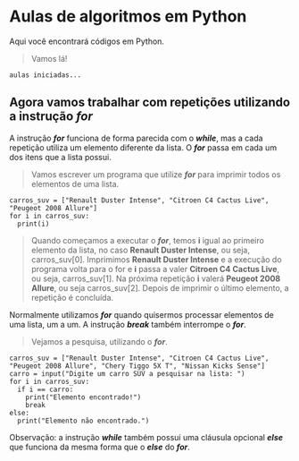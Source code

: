 # Aulas de algoritmos em Python 

Aqui você encontrará códigos em Python.

> Vamos lá!
```
aulas iniciadas...
```

## Agora vamos trabalhar com repetições utilizando a instrução ***for***

A instrução ***for*** funciona de forma parecida com o ***while***, mas a cada repetição utiliza um elemento diferente da lista. O ***for*** passa em cada um dos itens que a lista possui.

> Vamos escrever um programa que utilize ***for*** para imprimir todos os elementos de uma lista.

```
carros_suv = ["Renault Duster Intense", "Citroen C4 Cactus Live", "Peugeot 2008 Allure"]
for i in carros_suv:
  print(i)
```  

> Quando começamos a executar o ***for***, temos **i** igual ao primeiro elemento da lista, no caso **Renault Duster Intense**, ou seja, carros_suv[0]. Imprimimos **Renault Duster Intense** e a execução do programa volta para o for e **i** passa a valer **Citroen C4 Cactus Live**, ou seja, carros_suv[1]. Na próxima repetição **i** valerá **Peugeot 2008 Allure**, ou seja carros_suv[2]. Depois de imprimir o último elemento, a repetição é concluída. 

Normalmente utilizamos ***for*** quando quisermos processar elementos de uma lista, um a um. 
A instrução ***break*** também interrompe o ***for***. 

> Vejamos a pesquisa, utilizando o ***for***.

```
carros_suv = ["Renault Duster Intense", "Citroen C4 Cactus Live", "Peugeot 2008 Allure", "Chery Tiggo 5X T", "Nissan Kicks Sense"]
carro = input("Digite um carro SUV a pesquisar na lista: ")
for i in carros_suv:
  if i == carro:
    print("Elemento encontrado!")
    break
else: 
  print("Elemento não encontrado.")
```

Observação: a instrução ***while*** também possui uma cláusula opcional ***else*** que funciona da mesma forma que o ***else*** do ***for***.
